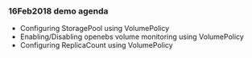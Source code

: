 ### 16Feb2018 demo agenda
- Configuring StoragePool using VolumePolicy
- Enabling/Disabling openebs volume monitoring using VolumePolicy
- Configuring ReplicaCount using VolumePolicy
